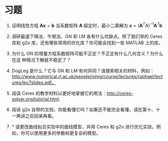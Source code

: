 &emsp;
# 习题

1. 证明线性方程 $\pmb{Ax} = \pmb{b}$ 当系数矩阵 $\pmb{A}$ 超定时，最小二乘解为 $\pmb{x} = (\pmb{A}^TA)^{-1}\pmb{A}^T\pmb{b}$

2. 调研最速下降法、牛顿法、GN 和 LM 各有什么优缺点。除了我们举的 Ceres 库和
g2o 库，还有哪些常用的优化库？你可能会找到一些 MATLAB 上的库。

3. 为什么 GN 的增量方程系数矩阵可能不正定？不正定有什么几何含义？为什么在这
种情况下解就不稳定了？

4. DogLeg 是什么？它与 GN 和 LM 有何异同？请搜索相关的材料，例如：http://www.numerical.rl.ac.uk/people/nimg/course/lectures/raphael/lectures/lec7slides.pdf。

5. 阅读 Ceres 的教学材料以更好地掌握它的用法：http://ceres-solver.org/tutorial.html.

6. 阅读 g2o 自带的文档，你能看懂它吗？如果还不能完全看懂，请在第十、十一两讲之后回来再看。

7. \* 请更改曲线拟合实验中的曲线模型，并用 Ceres 和 g2o 进行优化实验。例如，你可以使用更多的参数和更复杂的模型。